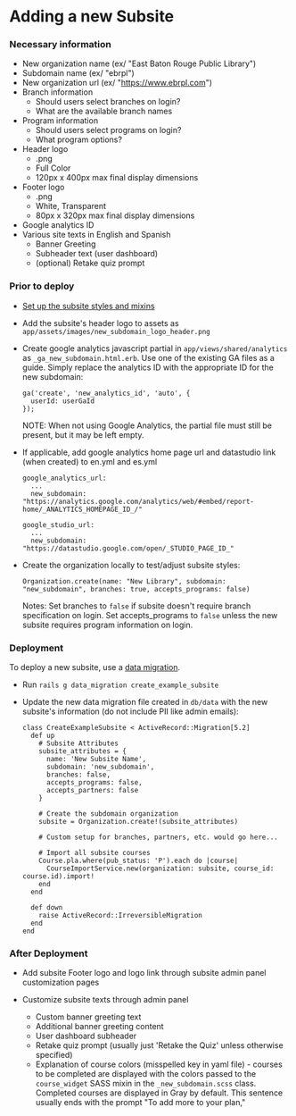 # Adding a new Subsite

### Necessary information

- New organization name (ex/ "East Baton Rouge Public Library")
- Subdomain name (ex/ "ebrpl")
- New organization url (ex/ "https://www.ebrpl.com")
- Branch information
  - Should users select branches on login?
  - What are the available branch names
- Program information
  - Should users select programs on login?
  - What program options?
- Header logo
  - .png
  - Full Color
  - 120px x 400px max final display dimensions
- Footer logo
  - .png
  - White, Transparent
  - 80px x 320px max final display dimensions
- Google analytics ID
- Various site texts in English and Spanish
  - Banner Greeting
  - Subheader text (user dashboard)
  - (optional) Retake quiz prompt

### Prior to deploy

- [Set up the subsite styles and mixins](subsite_styles.md)

- Add the subsite's header logo to assets as `app/assets/images/new_subdomain_logo_header.png`

- Create google analytics javascript partial in `app/views/shared/analytics` as `_ga_new_subdomain.html.erb`. Use one of the existing GA files as a guide. Simply replace the analytics ID with the appropriate ID for the new subdomain:

  ```
  ga('create', 'new_analytics_id', 'auto', {
    userId: userGaId
  });
  ```

  NOTE: When not using Google Analytics, the partial file must still be present, but it may be left empty.

- If applicable, add google analytics home page url and datastudio link (when created) to en.yml and es.yml

  ```
  google_analytics_url:
    ...
    new_subdomain: "https://analytics.google.com/analytics/web/#embed/report-home/_ANALYTICS_HOMEPAGE_ID_/"

  google_studio_url:
    ...
    new_subdomain: "https://datastudio.google.com/open/_STUDIO_PAGE_ID_"
  ```

- Create the organization locally to test/adjust subsite styles:

  ```
  Organization.create(name: "New Library", subdomain: "new_subdomain", branches: true, accepts_programs: false)
  ```

  Notes: Set branches to `false` if subsite doesn't require branch specification on login. Set accepts_programs to `false` unless the new subsite requires program information on login.

### Deployment

To deploy a new subsite, use a [data migration](https://github.com/ilyakatz/data-migrate).

- Run `rails g data_migration create_example_subsite`

- Update the new data migration file created in `db/data` with the new subsite's information (do not include PII like admin emails):

  ```
  class CreateExampleSubsite < ActiveRecord::Migration[5.2]
    def up
      # Subsite Attributes
      subsite_attributes = {
        name: 'New Subsite Name',
        subdomain: 'new_subdomain',
        branches: false,
        accepts_programs: false,
        accepts_partners: false
      }

      # Create the subdomain organization
      subsite = Organization.create!(subsite_attributes)

      # Custom setup for branches, partners, etc. would go here...

      # Import all subsite courses
      Course.pla.where(pub_status: 'P').each do |course|
        CourseImportService.new(organization: subsite, course_id: course.id).import!
      end
    end

    def down
      raise ActiveRecord::IrreversibleMigration
    end
  end
  ```

### After Deployment

- Add subsite Footer logo and logo link through subsite admin panel customization pages

- Customize subsite texts through admin panel

  - Custom banner greeting text
  - Additional banner greeting content
  - User dashboard subheader
  - Retake quiz prompt (usually just 'Retake the Quiz' unless otherwise specified)
  - Explanation of course colors (misspelled key in yaml file) - courses to be completed are displayed with the colors passed to the `course_widget` SASS mixin in the `_new_subdomain.scss` class. Completed courses are displayed in Gray by default. This sentence usually ends with the prompt "To add more to your plan,"
